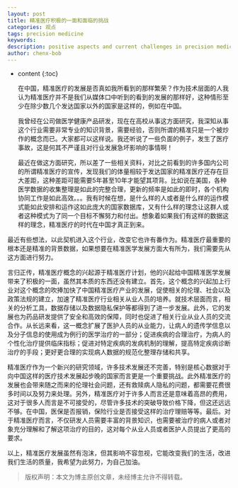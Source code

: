 ```yaml
---
layout: post
title: 精准医疗积极的一面和面临的挑战
categories: 观点
tags: precision medicine
keywords: 
description: positive aspects and current challenges in precision medicine
author: chenx-bob
---
```


* content
{:toc}

   在中国，精准医疗的发展是否真如我所看到的那样繁荣？作为技术层面的人我认为精准医疗并不是我们从媒体口中听到的看到的发展的那样好，这种情形至少在除少数几个发达国家以外的国家是这样的，例如在中国。

   我曾经在公司做医学健康产品研发，现在在高校从事这方面研究，我深知从事这个行业需要非常专业的知识背景，需要经验，否则所谓的精准只是一个被炒作的概念而已。大家都可以这样说。我还听说了一些负面的例子，发生了医疗事故，这是何其不严谨且对行业发展急坏影响的事情啊！

   最近在做这方面研究，所以差了一些相关资料，对比之前看到的许多国内公司的所谓精准医疗的宣传，发现我们的体量相较于发达国家的精准医疗还存在巨大差距，这种差距可能需要5年甚至10年才能望其项背。比如说在美国，各种医学数据的收集整理是如此的完整合理，更新的频率是如此的即时，各个机构协同工作是如此高效。。。我有时候在想，是什么样的人或者是什么样的运作模式能如此安排和运作这如此庞大的国家数据库，又有什么样的理念让这群人或者这种模式为了同一个目标不懈努力和付出。想象着如果我们有这样的数据这样的理念，精准医疗的时代在中国才真正到来。

最近有些想法，以此契机进入这个行业，改变它也许有番作为。精准医疗最重要的根本还是精准的背景数据，如果想要在精准医学发展方面大有所为，我们需要先从这方面进行努力。






言归正传，精准医疗概念的兴起源于精准医疗计划，他的兴起给中国精准医学发展带来了积极的一面，虽然其本质的东西还没有建立。首先，这个概念的兴起加上行业对这个概念的吹捧加快了中国精准医疗产业的发展，促使相关的伦理、社会以及政策法规的建立，加速了精准医疗行业相关从业人员的培养。就技术层面而言，相关的分析工具，数据存储以及数据隐私保护等都得到了进一步发展。此外，它的发展也为药品研发提供了安全和高效的保障，同时也促进了相关行业从业人员的交流合作。从长远来看，这一概念扩展了医护人员的从业能力，让病人的遗传学信息以及分子信息的使用成为例行的医学治疗的一部分；促进疾病的合理治疗，为病人的个性化治疗提供临床指标；促进对特定疾病的发病机制的理解，提高特定疾病诊断治疗的手段；更好更合理的实现病人数据的规范化整理存储和共享。

精准医疗作为一个新兴的研究领域，许多技术发展还不完善，特别是核心数据对于向中国这样的医疗技术发展起步晚的国家而言更是一个重要挑战。此外精准医疗的发展也会带来随之而来的伦理社会问题，还有救赎病人隐私的问题，都需要花费很多时间以及努力来处理。另外，精准医疗对于许多人而言还是意味着高昂的费用，这对于很多人而言是不可接受的，尽管许多技术的突破导致价格下降，但这还远远不够。在中国，医保是否报销，保险行业是否接受这样的治疗理赔等等。最后。对于精准医疗而言，不仅研发人员需要丰富的背景知识，也需要被治疗的病人或者对象充分理解和了解这项治疗的目的，这对每个从业人员或者医护人员提出了更高的要求。

以上，精准医疗发展虽然有泡沫，但其影响不容忽视，它能改变我们的生活，改进我们生活的质量，我希望为此努力，为自己加油。




  
  
  

  
> 版权声明：本文为博主原创文章，未经博主允许不得转载。
